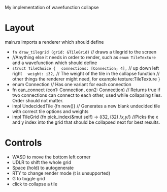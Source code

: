 My implementation of wavefunction collapse

# Layout

main.rs imports a renderer which should define
- `fn draw_tilegrid (grid: &TileGrid)` // draws a tilegrid to the screen
- //Anything else it needs in order to render, such as `enum TileTexture`
and a wavefunction which should define
- `struct TileChoice {`
  `  connections: [Connection; 4],` // up down left right
  `  weight: i32,` // The weight of the tile in the collapse function
    // other things the renderer might need, for example texture:TileTexture
  `}`
- enum Connection // Has one variant for each connection
- fn can_connect (con1: Connection, con2: Connection) // Returns true if two connections can connect to each other, used while collapsing tiles. Order should not matter.
- impl UndecidedTile {fn new()} // Generates a new blank undecided tile with correct tile options and weights
- impl TileGrid {fn pick_index(&mut self) -> (i32, i32) /*x,y*/} //Picks the x and y index into the grid that should be collapsed next for best results.

# Controls
- WASD to move the bottom left corner
- UDLR to shift the whole grid
- Space (hold) to autogenerate
- RTY to change render mode (t is unsupported)
- G to toggle grid
- click to collapse a tile